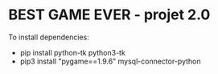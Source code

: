 # **BEST GAME EVER - projet 2.0**


To install dependencies:

* pip install python-tk python3-tk
* pip3 install "pygame==1.9.6" mysql-connector-python


